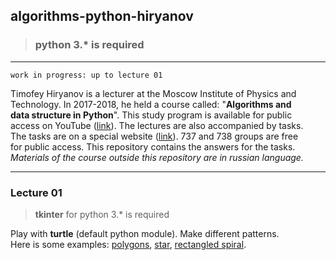 ## **algorithms-python-hiryanov**
> ### **python 3.\*** is required
---
`work in progress: up to lecture 01`

Timofey Hiryanov is a lecturer at the Moscow Institute of Physics and  
Technology. In 2017-2018, he held a course called: "**Algorithms and  
data structure in Python**". This study program is available for public  
access on YouTube ([link](https://www.youtube.com/watch?v=KdZ4HF1SrFs&list=PLRDzFCPr95fK7tr47883DFUbm4GeOjjc0)). The lectures are also accompanied by tasks.  
The tasks are on a special website ([link](http://judge.mipt.ru/mipt_cs_on_python3/)). 737 and 738 groups are free  
for public access. This repository contains the answers for the tasks.  
_Materials of the course outside this repository are in russian language._

---
### Lecture 01
> **tkinter** for python 3.* is required

Play with **turtle** (default python module). Make different patterns.  
Here is some examples: [polygons](https://drive.google.com/file/d/1OAFD-3XOSq5-D0-WKuNVNILOQY5ukIzp/view?usp=sharing), [star](https://drive.google.com/file/d/1c60v4a-HmNlOebKWv9fPiFhfY00DMjVA/view?usp=sharing), [rectangled spiral](https://drive.google.com/file/d/1kpTTuXaW5z_MtfatJUNrrhfpTl_IQXQ4/view?usp=sharing).